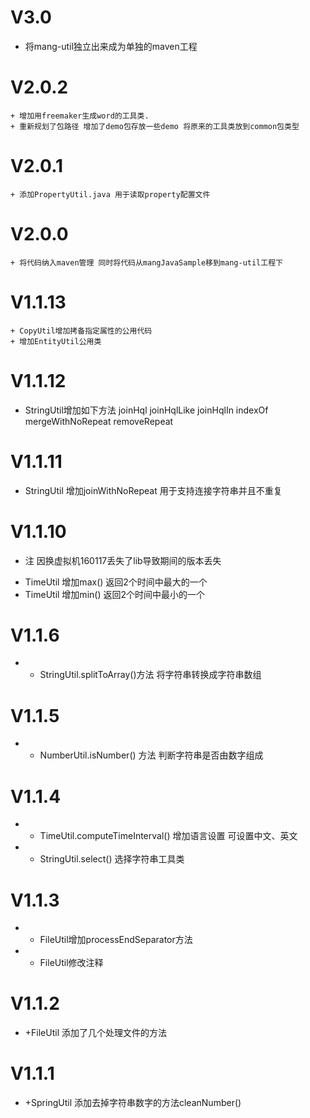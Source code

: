 ﻿# V3.0
+ 将mang-util独立出来成为单独的maven工程

# V2.0.2
	+ 增加用freemaker生成word的工具类.
	+ 重新规划了包路径 增加了demo包存放一些demo 将原来的工具类放到common包类型
# V2.0.1
	+ 添加PropertyUtil.java 用于读取property配置文件
# V2.0.0
	+ 将代码纳入maven管理 同时将代码从mangJavaSample移到mang-util工程下

# V1.1.13
	+ CopyUtil增加拷备指定属性的公用代码
	+ 增加EntityUtil公用类

# V1.1.12
 + StringUtil增加如下方法 joinHql joinHqlLike joinHqlIn indexOf mergeWithNoRepeat removeRepeat
 
# V1.1.11
 + StringUtil 增加joinWithNoRepeat 用于支持连接字符串并且不重复
  
# V1.1.10
* 注 因换虚拟机160117丢失了lib导致期间的版本丢失
+ TimeUtil 增加max() 返回2个时间中最大的一个
+ TimeUtil 增加min() 返回2个时间中最小的一个

# V1.1.6
* + StringUtil.splitToArray()方法 将字符串转换成字符串数组

# V1.1.5
* + NumberUtil.isNumber() 方法 判断字符串是否由数字组成

# V1.1.4
* + TimeUtil.computeTimeInterval() 增加语言设置 可设置中文、英文
* + StringUtil.select() 选择字符串工具类

# V1.1.3
* + FileUtil增加processEndSeparator方法
* * FileUtil修改注释

# V1.1.2
 * +FileUtil 添加了几个处理文件的方法

# V1.1.1
 * +SpringUtil 添加去掉字符串数字的方法cleanNumber()

